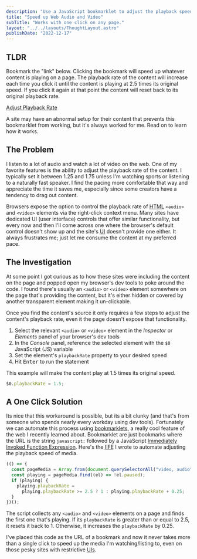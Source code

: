 ```yaml
---
description: "Use a JavaScript bookmarklet to adjust the playback speed of media on any web page."
title: "Speed up Web Audio and Video"
subTitle: "Works with one click on any page."
layout: "../../layouts/ThoughtLayout.astro"
publishDate: "2022-12-17"
---
```


## TLDR

Bookmark the "link" below. Clicking the bookmark will speed up whatever content is playing on a page. The playback rate of the content will increase each time you click it until the content is playing at 2.5 times its original speed. If you click it again at that point the content will reset back to its original playback rate.

<a href="javascript:(()=>{const a=Array.from(document.querySelectorAll('video, audio')).find((a=>!a.paused));a&&(a.playbackRate=a.playbackRate>=2.5?1:a.playbackRate+.25)})();">Adjust Playback Rate</a>

A site may have an abnormal setup for their content that prevents this bookmarklet from working, but it's always worked for me. Read on to learn how it works.

## The Problem

I listen to a lot of audio and watch a lot of video on the web. One of my favorite features is the ability to adjust the playback rate of the content. I typically set it between 1.25 and 1.75 unless I'm watching sports or listening to a naturally fast speaker. I find the pacing more comfortable that way and appreciate the time it saves me, especially since some creators have a tendency to drag out content.

Browsers expose the option to control the playback rate of <abbr title="Hyper Text Markup Language">HTML</abbr> `<audio>` and `<video>` elements via the right-click context menu. Many sites have dedicated <abbr>UI</abbr> (user interface) controls that offer similar functionality, but every now and then I'll come across one where the browser's default control doesn't show up and the site's <abbr title="User Interface">UI</abbr> doesn't provide one either. It always frustrates me; just let me consume the content at my preferred pace.

## The Investigation

At some point I got curious as to how these sites were including the content on the page and popped open my browser's dev tools to poke around the code. I found there's usually an `<audio>` or `<video>` element somewhere on the page that's providing the content, but it's either hidden or covered by another transparent element making it un-clickable.

Once you find the content's source it only requires a few steps to adjust the content's playback rate, even it the page doesn't expose that functionality.

1. Select the relevant `<audio>` or `<video>` element in the _Inspector_ or _Elements_ panel of your browser's dev tools
1. In the _Console_ panel, reference the selected element with the `$0` JavaScript (<abbr>JS</abbr>) variable
1. Set the element's `playbackRate` property to your desired speed
1. Hit <kbd>Enter</kbd> to run the statement

This example will make the content play at 1.5 times its original speed.

```js
$0.playbackRate = 1.5;
```

## A One Click Solution

Its nice that this workaround is possible, but its a bit clunky (and that's from someone who spends nearly every workday using dev tools). Fortunately we can automate this process using [bookmarklets], a really cool feature of the web I recently learned about. Bookmarklet are just bookmarks where the URL is the string `javascript:` followed by a JavaScript [Immediately Invoked Function Expression][iife]. Here's the <abbr title="Immediately Invoked Function Expression">IIFE</abbr> I wrote to automate adjusting the playback speed of media.

```js
(() => {
  const pageMedia = Array.from(document.querySelectorAll("video, audio"));
  const playing = pageMedia.find((el) => !el.paused);
  if (playing) {
    playing.playbackRate =
      playing.playbackRate >= 2.5 ? 1 : playing.playbackRate + 0.25;
  }
})();
```

The script collects any `<audio>` and `<video>` elements on a page and finds the first one that's playing. If its `playbackRate` is greater than or equal to 2.5, it resets it back to 1. Otherwise, it increases the `playbackRate` by 0.25.

I've placed this code as the URL of a bookmark and now it never takes more than a single click to speed up the media I'm watching/listing to, even on those pesky sites with restrictive <abbr title="user interfaces">UIs</abbr>.

[bookmarklets]: https://www.freecodecamp.org/news/what-are-bookmarklets/
[iife]: https://developer.mozilla.org/en-US/docs/Glossary/IIFE

